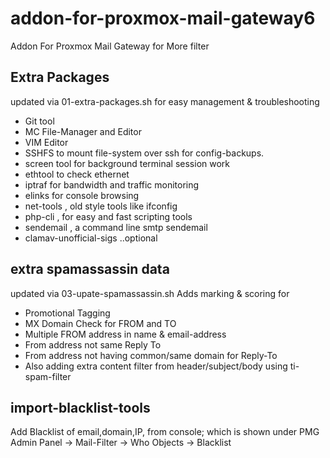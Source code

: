 # addon-for-proxmox-mail-gateway6
Addon For Proxmox Mail Gateway for More filter

## Extra Packages 
updated via 01-extra-packages.sh for easy management & troubleshooting
 - Git tool
 - MC File-Manager and Editor
 - VIM Editor
 - SSHFS to mount file-system over ssh for config-backups.
 - screen tool for background terminal session work
 - ethtool to check ethernet
 - iptraf for bandwidth and traffic monitoring
 - elinks for console browsing
 - net-tools , old style tools like ifconfig
 - php-cli , for easy and fast scripting tools
 - sendemail , a command line smtp sendemail
 - clamav-unofficial-sigs ..optional
 
 
## extra spamassassin data
updated via 03-upate-spamassassin.sh
Adds marking & scoring for
- Promotional Tagging
- MX Domain Check for FROM and TO
- Multiple FROM address in name & email-address
- From address not same Reply To
- From address not having common/same domain for Reply-To
- Also adding extra content filter from header/subject/body using ti-spam-filter


## import-blacklist-tools
Add Blacklist of email,domain,IP, from console;
which is shown under PMG Admin Panel -> Mail-Filter -> Who Objects -> Blacklist
